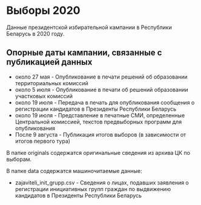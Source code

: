 # Выборы 2020

Данные президентской избирательной кампании в Республики Беларусь в 2020 году.

## Опорные даты кампании, связанные с публикацией данных

- около 27 мая - Опубликование в печати решений об образовании территориальных комиссий
- около 5 июля - Опубликование в печати об решений образовании участковых комиссий
- около 19 июля - Передача в печать для опубликования сообщения о регистрации кандидатов в Президенты Республики Беларусь
- около 19 июля - Представление в печатные СМИ, определенные Центральной комиссией, текстов предвыборных программ для опубликования
- После 9 августа - Публикация итогов выборов (в зависимости от итогов первого тура)

В папке originals содержатся оригинальные сведения из архива ЦК по выборам.

В папке data содержатся машиночитаемые данные:

- zajaviteli_init_grupp.csv - Сведения о лицах, подавших заявления о регистрации инициативных групп граждан по выдвижению кандидатов в Президенты Республики Беларусь

